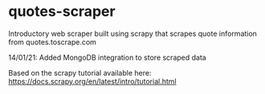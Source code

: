 # quotes-scraper
Introductory web scraper built using scrapy that scrapes quote information from quotes.toscrape.com

14/01/21: Added MongoDB integration to store scraped data

Based on the scrapy tutorial available here: https://docs.scrapy.org/en/latest/intro/tutorial.html
